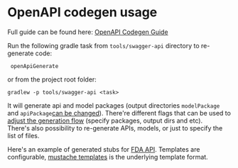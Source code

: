 # OpenAPI codegen usage

Full guide can be found here: [OpenAPI Codegen Guide](https://github.com/OpenAPITools/openapi-generator)

Run the following gradle task from `tools/swagger-api` directory to re-generate code:
```
 openApiGenerate
```
or from the project root folder:
```
gradlew -p tools/swagger-api <task>    
```

It will generate api and model packages (output directories `modelPackage` and `apiPackage`[can be changed](https://github.com/CopyrightClearanceCenter/dist-foreign/blob/master/tools/swagger-api/src/main/resources/swagger-config.json)).
There're different flags that can be used to [adjust the generation flow](https://github.com/OpenAPITools/openapi-generator/tree/master/modules/openapi-generator-gradle-plugin#configuration) (specify packages, output dirs and etc).\
There's also possibility to re-generate APIs, models, or just to specify the list of files.

Here's an example of generated stubs for
[FDA API](https://github.com/CopyrightClearanceCenter/dist-foreign/tree/master/dist-foreign-ui/src/main/java/com/copyright/rup/dist/foreign/ui/rest/gen).
Templates are configurable, [mustache templates](https://mustache.github.io/) is the underlying template format.
